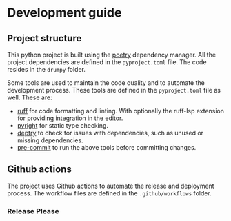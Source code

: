 # Development guide

## Project structure

This python project is built using the [poetry](https://python-poetry.org/) dependency manager.
All the project dependencies are defined in the `pyproject.toml` file. The code resides in the `drumpy` folder.

Some tools are used to maintain the code quality and to automate the development process. These tools are defined in the `pyproject.toml` file as well.
These are:
- [ruff](https://docs.astral.sh/ruff/) for code formatting and linting. With optionally the ruff-lsp extension for providing integration in the editor.
- [pyright](https://github.com/microsoft/pyright) for static type checking.
- [deptry](https://deptry.com/) to check for issues with dependencies, such as unused or missing dependencies.
- [pre-commit](https://pre-commit.com/) to run the above tools before committing changes.

## Github actions

The project uses Github actions to automate the release and deployment process. The workflow files are defined in the `.github/workflows` folder.

### Release Please

